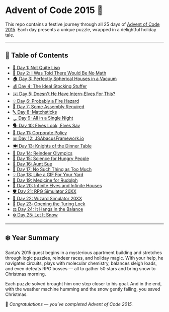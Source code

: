# Advent of Code 2015 🎄

This repo contains a festive journey through all 25 days of [Advent of Code 2015](https://adventofcode.com/2015). 
Each day presents a unique puzzle, wrapped in a delightful holiday tale.

---

## 📅 Table of Contents
- [🎄 Day 1: Not Quite Lisp](./day01.md)
- [🎁 Day 2: I Was Told There Would Be No Math](./day02.md)
- [🏠 Day 3: Perfectly Spherical Houses in a Vacuum](./day03.md)
- [💰 Day 4: The Ideal Stocking Stuffer](./day04.md)
- [✉️  Day 5: Doesn't He Have Intern-Elves For This?](./day05.md)
- [💡 Day 6: Probably a Fire Hazard](./day06.md)
- [🔌 Day 7: Some Assembly Required](./day07.md)
- [🔤 Day 8: Matchsticks](./day08.md)
- [🛷 Day 9: All in a Single Night](./day09.md)
- [🗣️ Day 10: Elves Look, Elves Say](./day10.md)
- [🔐 Day 11: Corporate Policy](./day11.md)
- [📊 Day 12: JSAbacusFramework.io](./day12.md)
- [🍽️ Day 13: Knights of the Dinner Table](./day13.md)
- [🦌 Day 14: Reindeer Olympics](./day14.md)
- [🍪 Day 15: Science for Hungry People](./day15.md)
- [🧪 Day 16: Aunt Sue](./day16.md)
- [🧃 Day 17: No Such Thing as Too Much](./day17.md)
- [💡 Day 18: Like a GIF For Your Yard](./day18.md)
- [🧬 Day 19: Medicine for Rudolph](./day19.md)
- [🎁 Day 20: Infinite Elves and Infinite Houses](./day20.md)
- [🛡️ Day 21: RPG Simulator 20XX](./day21.md)
- [🧙 Day 22: Wizard Simulator 20XX](./day22.md)
- [💾 Day 23: Opening the Turing Lock](./day23.md)
- [⚖️  Day 24: It Hangs in the Balance](./day24.md)
- [❄️  Day 25: Let It Snow](./day25.md)

---

## ❄️ Year Summary

Santa’s 2015 quest begins in a mysterious apartment building and stretches through logic puzzles, reindeer races, and holiday magic. 
With your help, he navigates circuits, plays with molecular chemistry, balances sleigh loads, and even defeats RPG bosses — all to gather 50 stars and bring snow to Christmas morning.

Each puzzle solved brought him one step closer to his goal. And in the end, with the weather machine humming and the snow gently falling, you saved Christmas.

🎉 *Congratulations — you’ve completed Advent of Code 2015.*
